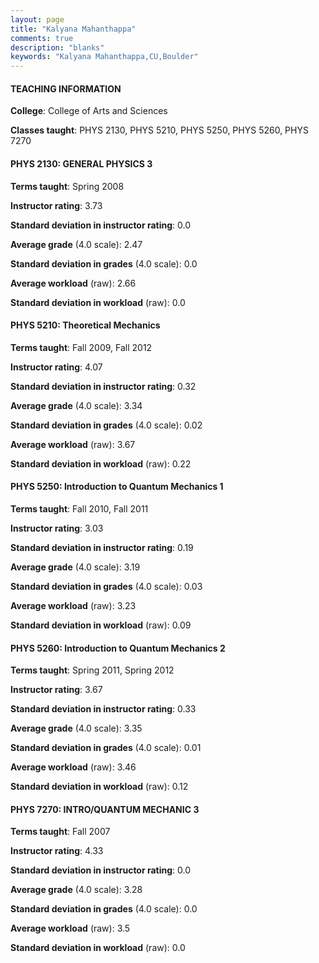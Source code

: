 ```yaml
---
layout: page
title: "Kalyana Mahanthappa" 
comments: true
description: "blanks"
keywords: "Kalyana Mahanthappa,CU,Boulder"
---
```

<head>
<script src="https://ajax.googleapis.com/ajax/libs/jquery/2.1.3/jquery.min.js"></script>
<script src="https://dl.dropboxusercontent.com/s/pc42nxpaw1ea4o9/highcharts.js?dl=0"></script>
<!-- <script src="../assets/js/highcharts.js"></script> -->
<style type="text/css">@font-face {
	font-family: "Bebas Neue";
	src: url(https://www.filehosting.org/file/details/544349/BebasNeue Regular.otf) format("opentype");
	}
	h1.Bebas { 
		font-family: "Bebas Neue", Verdana, Tahoma;
	}
</style>
</head>
	   
#### TEACHING INFORMATION

**College**: College of Arts and Sciences

**Classes taught**: PHYS 2130, PHYS 5210, PHYS 5250, PHYS 5260, PHYS 7270

#### PHYS 2130: GENERAL PHYSICS 3

**Terms taught**: Spring 2008

**Instructor rating**: 3.73

**Standard deviation in instructor rating**: 0.0

**Average grade** (4.0 scale): 2.47

**Standard deviation in grades** (4.0 scale): 0.0

**Average workload** (raw): 2.66

**Standard deviation in workload** (raw): 0.0

#### PHYS 5210: Theoretical Mechanics

**Terms taught**: Fall 2009, Fall 2012

**Instructor rating**: 4.07

**Standard deviation in instructor rating**: 0.32

**Average grade** (4.0 scale): 3.34

**Standard deviation in grades** (4.0 scale): 0.02

**Average workload** (raw): 3.67

**Standard deviation in workload** (raw): 0.22

#### PHYS 5250: Introduction to Quantum Mechanics 1

**Terms taught**: Fall 2010, Fall 2011

**Instructor rating**: 3.03

**Standard deviation in instructor rating**: 0.19

**Average grade** (4.0 scale): 3.19

**Standard deviation in grades** (4.0 scale): 0.03

**Average workload** (raw): 3.23

**Standard deviation in workload** (raw): 0.09

#### PHYS 5260: Introduction to Quantum Mechanics 2

**Terms taught**: Spring 2011, Spring 2012

**Instructor rating**: 3.67

**Standard deviation in instructor rating**: 0.33

**Average grade** (4.0 scale): 3.35

**Standard deviation in grades** (4.0 scale): 0.01

**Average workload** (raw): 3.46

**Standard deviation in workload** (raw): 0.12

#### PHYS 7270: INTRO/QUANTUM MECHANIC 3

**Terms taught**: Fall 2007

**Instructor rating**: 4.33

**Standard deviation in instructor rating**: 0.0

**Average grade** (4.0 scale): 3.28

**Standard deviation in grades** (4.0 scale): 0.0

**Average workload** (raw): 3.5

**Standard deviation in workload** (raw): 0.0

